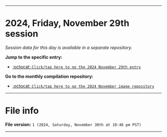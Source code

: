 
***

# 2024, Friday, November 29th session

_Session data for this day is available in a separate repository._

**Jump to the specific entry:**

- [:octocat: `Click/tap here to go the 2024 November 29th entry`](https://github.com/seanpm2001/SeansLifeArchive_Images_MotorWorld_CarFactory_Y2024_V11/tree/SeansLifeArchive_Images_MotorWorld_CarFactory_Y2024_V11_Main-dev/2024/11_November/29/)

**Go to the monthly compilation repository:**

- [:octocat: `Click/tap here to go the 2024 November image repository`](https://github.com/seanpm2001/SeansLifeArchive_Images_MotorWorld_CarFactory_Y2024_V11/)

***

# File info

**File version:** `1 (2024, Saturday, November 30th at 10:46 pm PST)`

***
